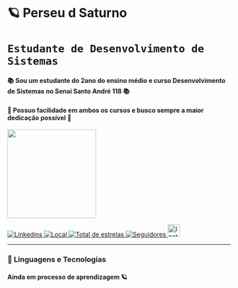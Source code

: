 # 🪐 Perseu d Saturno
</div>

# **`Estudante de Desenvolvimento de Sistemas`**

#### **📚 Sou um estudante do 2ano do ensino médio e curso Desenvolvimento de Sistemas no Senai Santo André 118 📚**

#### 🚀 Possuo facilidade em ambos os cursos e busco sempre a maior dedicação possível 🚀


<img src="https://i.imgur.com/aiKv1MR.jpeg" width="200px" />
</div>

<p align="left">
    <a href="">
        <img 
            alt="Linkedins" 
            title="Meu Linkedin" 
            src="https://custom-icon-badges.demolab.com/badge/-Meu%20Linkedin-blue?style=for-the-badge&logoColor=white&logo=repo"
        />
    </a>
    <a href="">
        <img 
            alt="Local" 
            title="Localização" 
            src="https://custom-icon-badges.demolab.com/badge/São Paulo-BR-purple?style=for-the-badge&logo=location&logoColor=white"
        />
    </a> 
    <a href="https://github.com/CaioYL10?tab=stars">
        <img 
            alt="Total de estrelas" 
            title="Total de estrelas GitHub" 
            src="https://custom-icon-badges.demolab.com/github/stars/CaioYL10?color=55960c&style=for-the-badge&labelColor=488207&logo=star&label=estrelas"
        />
    </a>
    <a href="https://github.com/CaioYL10?tab=followers">
        <img 
            alt="Seguidores" 
            title="Me siga no GitHub" 
            src="https://custom-icon-badges.demolab.com/github/followers/CaioYL10?color=236ad3&labelColor=1155ba&style=for-the-badge&logo=github&label=Seguidores&logoColor=white"
        />
    </a>
    <a href="https://github.com/CaioYL10?tab=followers">
        <img 
            alt="Instagram" 
            title="Me siga no instagram" 
            src="https://i.imgur.com/NT17Dki.png" width="28px"
             />
    </a>
</p>


---

### 🤖 Linguagens e Tecnologias
#### **Ainda em processo de aprendizagem** 🪐

